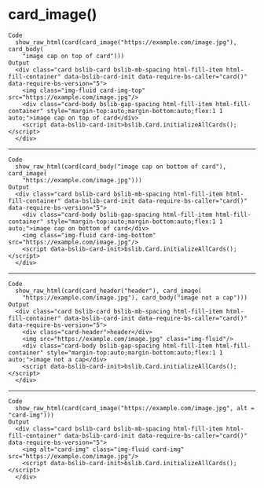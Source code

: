 # card_image()

    Code
      show_raw_html(card(card_image("https://example.com/image.jpg"), card_body(
        "image cap on top of card")))
    Output
      <div class="card bslib-card bslib-mb-spacing html-fill-item html-fill-container" data-bslib-card-init data-require-bs-caller="card()" data-require-bs-version="5">
        <img class="img-fluid card-img-top" src="https://example.com/image.jpg"/>
        <div class="card-body bslib-gap-spacing html-fill-item html-fill-container" style="margin-top:auto;margin-bottom:auto;flex:1 1 auto;">image cap on top of card</div>
        <script data-bslib-card-init>bslib.Card.initializeAllCards();</script>
      </div>

---

    Code
      show_raw_html(card(card_body("image cap on bottom of card"), card_image(
        "https://example.com/image.jpg")))
    Output
      <div class="card bslib-card bslib-mb-spacing html-fill-item html-fill-container" data-bslib-card-init data-require-bs-caller="card()" data-require-bs-version="5">
        <div class="card-body bslib-gap-spacing html-fill-item html-fill-container" style="margin-top:auto;margin-bottom:auto;flex:1 1 auto;">image cap on bottom of card</div>
        <img class="img-fluid card-img-bottom" src="https://example.com/image.jpg"/>
        <script data-bslib-card-init>bslib.Card.initializeAllCards();</script>
      </div>

---

    Code
      show_raw_html(card(card_header("header"), card_image(
        "https://example.com/image.jpg"), card_body("image not a cap")))
    Output
      <div class="card bslib-card bslib-mb-spacing html-fill-item html-fill-container" data-bslib-card-init data-require-bs-caller="card()" data-require-bs-version="5">
        <div class="card-header">header</div>
        <img src="https://example.com/image.jpg" class="img-fluid"/>
        <div class="card-body bslib-gap-spacing html-fill-item html-fill-container" style="margin-top:auto;margin-bottom:auto;flex:1 1 auto;">image not a cap</div>
        <script data-bslib-card-init>bslib.Card.initializeAllCards();</script>
      </div>

---

    Code
      show_raw_html(card(card_image("https://example.com/image.jpg", alt = "card-img")))
    Output
      <div class="card bslib-card bslib-mb-spacing html-fill-item html-fill-container" data-bslib-card-init data-require-bs-caller="card()" data-require-bs-version="5">
        <img alt="card-img" class="img-fluid card-img" src="https://example.com/image.jpg"/>
        <script data-bslib-card-init>bslib.Card.initializeAllCards();</script>
      </div>

